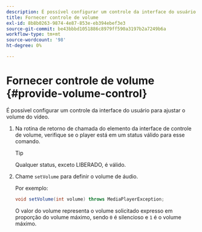```yaml
---
description: É possível configurar um controle da interface do usuário para ajustar o volume do vídeo.
title: Fornecer controle de volume
exl-id: 8b8b0263-9874-4e87-853e-eb394ebef3e3
source-git-commit: be43bbbd1051886c8979ff590a3197b2a7249b6a
workflow-type: tm+mt
source-wordcount: '98'
ht-degree: 0%

---
```


# Fornecer controle de volume {#provide-volume-control}

É possível configurar um controle da interface do usuário para ajustar o volume do vídeo.

1. Na rotina de retorno de chamada do elemento da interface de controle de volume, verifique se o player está em um status válido para esse comando.

   >[!TIP]
   >
   >Qualquer status, exceto LIBERADO, é válido.

1. Chame `setVolume` para definir o volume de áudio.

   Por exemplo:

   ```java
   void setVolume(int volume) throws MediaPlayerException;
   ```

   O valor do volume representa o volume solicitado expresso em proporção do volume máximo, sendo `0` é silencioso e `1` é o volume máximo.
